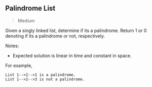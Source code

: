 ## Palindrome List

> Medium

Given a singly linked list, determine if its a palindrome. Return 1 or 0 denoting if its a palindrome or not, respectively.


Notes:
* Expected solution is linear in time and constant in space.


For example,

```
List 1-->2-->1 is a palindrome.
List 1-->2-->3 is not a palindrome.
```
